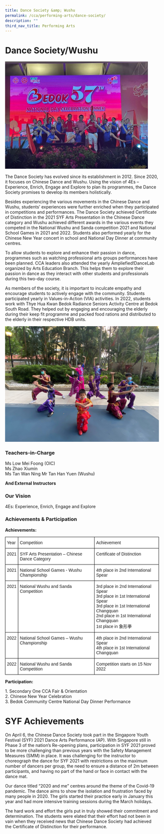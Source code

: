 ```yaml
---
title: Dance Society &amp; Wushu
permalink: /cca/performing-arts/dance-society/
description: ""
third_nav_title: Performing Arts
---
```

Dance Society/Wushu
=============

![](/images/Dance1.jpg)

The Dance Society has evolved since its establishment in 2012. Since 2020, it focuses on Chinese Dance and Wushu. Using the vision of 4Es – Experience, Enrich, Engage and Explore to plan its programmes, the Dance Society promises to develop its members holistically.

Besides experiencing the various movements in the Chinese Dance and Wushu, students’ experiences were further enriched when they participated in competitions and performances. The Dance Society achieved Certificate of Distinction in the 2021 SYF Arts Presentation in the Chinese Dance category and Wushu achieved different awards in the various events they competed in the National Wushu and Sanda competition 2021 and National School Games in 2021 and 2022. Students also performed yearly for the Chinese New Year concert in school and National Day Dinner at community centres.

To allow students to explore and enhance their passion in dance, programmes such as watching professional arts groups performances have been planned. CCA leaders also attended the yearly Ampliefied!DanceLab organized by Arts Education Branch. This helps them to explore their passion in dance as they interact with other students and professionals during this two-day course.

As members of the society, it is important to inculcate empathy and encourage students to actively engage with the community. Students participated yearly in Values-in-Action (VIA) activities. In 2022, students work with Thye Hua Kwan Bedok Radiance Seniors Activity Centre at Bedok South Road. They helped out by engaging and encouraging the elderly during their keep fit programme and packed food rations and distributed to the elderly in their respective HDB units.

![](/images/Dance2.jpg)


### Teachers-in-Charge

Ms Low Mei Foong  (OIC)  
Ms Zhao Xiumin  
Ms Tan Wan Ning
Mr Tan Han Yuen (Wushu)

<b>And External Instructors</b>


### Our Vision

4Es: Experience, Enrich, Engage and Explore&nbsp;  

### Achievements &amp; Participation


<b>Achievements:</b>

<style type="text/css">
.tg  {border-collapse:collapse;border-spacing:0;}
.tg td{border-color:black;border-style:solid;border-width:1px;font-family:Arial, sans-serif;font-size:14px;
  overflow:hidden;padding:10px 5px;word-break:normal;}
.tg th{border-color:black;border-style:solid;border-width:1px;font-family:Arial, sans-serif;font-size:14px;
  font-weight:normal;overflow:hidden;padding:10px 5px;word-break:normal;}
.tg .tg-ktyi{background-color:#FFF;text-align:left;vertical-align:top}
</style>
<table class="tg">
<thead>
  <tr>
    <th class="tg-ktyi">Year</th>
    <th class="tg-ktyi">Competition</th>
    <th class="tg-ktyi">Achievement</th>
  </tr>
</thead>
<tbody>
  <tr>
    <td class="tg-ktyi">2021</td>
    <td class="tg-ktyi">SYF Arts Presentation – Chinese Dance Category</td>
    <td class="tg-ktyi">Certificate of Distinction</td>
  </tr>
  <tr>
    <td class="tg-ktyi">2021</td>
    <td class="tg-ktyi">National School Games  - Wushu Championship</td>
    <td class="tg-ktyi">4th place in 2nd International Spear</td>
  </tr>
  <tr>
    <td class="tg-ktyi">2021</td>
    <td class="tg-ktyi">National Wushu and Sanda Competition</td>
    <td class="tg-ktyi">3rd place in 2nd International Spear<br>3rd place in 1st International Spear<br>3rd place in 1st International Changquan<br>2nd place in 1st International Changquan<br>1st place in 象形拳</td>
  </tr>
  <tr>
    <td class="tg-ktyi">2022</td>
    <td class="tg-ktyi">National School Games – Wushu Championship</td>
    <td class="tg-ktyi">4th place in 2nd International Spear<br>4th place in 1st International Changquan</td>
  </tr>
  <tr>
    <td class="tg-ktyi">2022</td>
    <td class="tg-ktyi">National Wushu and Sanda Competition</td>
    <td class="tg-ktyi">Competition starts on 15 Nov 2022</td>
  </tr>
</tbody>
</table>

<b>Participation:</b>

1\.  Secondary One CCA Fair &amp; Orientation<br>
2\.  Chinese New Year Celebration<br>
3\.  Bedok Community Centre National Day Dinner Performance


SYF Achievements
================

On April 6, the Chinese Dance Society took part in the Singapore Youth Festival (SYF) 2021 Dance Arts Performance (AP). With Singapore still in Phase 3 of the nation’s Re-opening plans, participation in SYF 2021 proved to be more challenging than previous years with the Safety Management Measures (SMM) in place. It was challenging for the instructor to choreograph the dance for SYF 2021 with restrictions on the maximum number of dancers per group, the need to ensure a distance of 2m between participants, and having no part of the hand or face in contact with the dance mat.

Our dance titled “2020 and me” centres around the theme of the Covid-19 pandemic. The dance aims to show the isolation and frustration faced by many people in 2020. The girls started their practice early in January this year and had more intensive training sessions during the March holidays.

The hard work and effort the girls put in truly showed their commitment and determination. The students were elated that their effort had not been in vain when they received news that Chinese Dance Society had achieved the Certificate of Distinction for their performance.